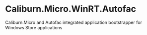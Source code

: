 Caliburn.Micro.WinRT.Autofac
============================

Caliburn.Micro and Autofac integrated application bootstrapper for Windows Store applications